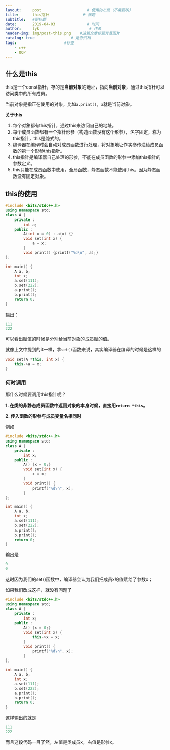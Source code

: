 ```yaml
---
layout:     post                    # 使用的布局（不需要改）
title:      this指针               # 标题 
subtitle:   #副标题
date:       2019-04-03              # 时间
author:     lyk                      # 作者
header-img: img/post-this.png    #这篇文章标题背景图片
catalog: true                # 是否归档
tags:                     #标签
    - c++
    - OOP
---
```

## 什么是this
this是一个const指针，存的是**当前对象**的地址，指向**当前对象**，通过this指针可以访问类中的所有成员。

当前对象是指正在使用的对象，比如`a.print()`，`a`就是当前对象。

**关于this**
1. 每个对象都有this指针，通过this来访问自己的地址。
2. 每个成员函数都有一个指针形参（构造函数没有这个形参），名字固定，称为this指针，this是隐式的。
3. 编译器在编译时会自动对成员函数进行处理，将对象地址作实参传递给成员函数的第一个形参this指针。
4. this指针是编译器自己处理的形参，不能在成员函数的形参中添加this指针的参数定义。
5. this只能在成员函数中使用，全局函数，静态函数不能使用this。因为静态函数没有固定对象。
## this的使用
```cpp
#include <bits/stdc++.h>
using namespace std;
class A {
	private :
		int a;
	public :
		A(int x = 0) : a(x) {}
		void set(int x) {
			a = x;
		}
		void print() {printf("%d\n", a);} 
};

int main() {
	A a, b;
	int x;
	a.set(111);
	b.set(222);
	a.print();
	b.print();
	return 0;
}
```
输出：
```cpp
111
222
```
可以看出赋值的时候是分别给当前对象的成员赋的值。

就像上文中提到的3一样，拿`set()`函数来说，其实编译器在编译的时候是这样的
```cpp
void set(A *this, int x) {
	this->a = x;
}
```
### 何时调用
那什么时候要调用this指针呢？

**1. 在类的非静态成员函数中返回对象的本身时候，直接用`return *this`。**

**2. 传入函数的形参与成员变量名相同时**

例如
```cpp
#include <bits/stdc++.h>
using namespace std;
class A {
	private :
		int x;
	public :
		A() {x = 0;}
		void set(int x) {
			x = x;
		}
		void print() {
			printf("%d\n", x);
		}
};

int main() {
	A a, b;
	int x;
	a.set(111);
	b.set(222);
	a.print();
	b.print();
	return 0;
}
```
输出是
```cpp
0
0
```
这时因为我们的set()函数中，编译器会认为我们把成员x的值赋给了参数x；

如果我们改成这样，就没有问题了
```cpp
#include <bits/stdc++.h>
using namespace std;
class A {
	private :
		int x;
	public :
		A() {x = 0;}
		void set(int x) {
			this->x = x;
		}
		void print() {
			printf("%d\n", x);
		}
};

int main() {
	A a, b;
	int x;
	a.set(111);
	b.set(222);
	a.print();
	b.print();
	return 0;
}
```
这样输出的就是
```cpp
111
222
```
而且这段代码一目了然，左值是类成员x，右值是形参x。
